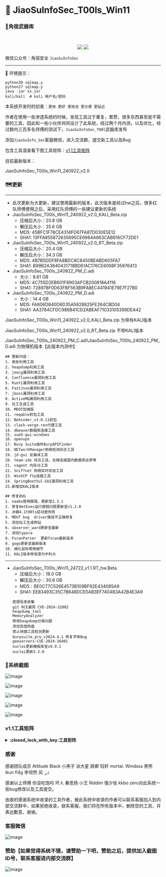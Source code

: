 #  🚀	JiaoSuInfoSec_T00ls_Win11



### :small_red_triangle:角宿武器库
<br/>
  <p align="center">
<img src="https://img.shields.io/badge/JiaoSuInfoSec-角宿安全团队-pink">
<img src="https://img.shields.io/badge/T00ls-角宿武器库-green">
</p>

微信公众号：角宿安全  `JiaoSuInfoSec`

------
📢 环境提示：
```shell
python39 sqlmap.y
python27 sqlmap.y
java -jar xx.jar
kali/kali  # kali 用户名/密码
```
本系统开发时的初衷：`更快 更好 更简洁 更方便 更贴近`

作者在使用一些渗透系统的时候，发现工具过于重复，累赘，很多东西甚至是不需要的工具，因此和一些小伙伴共同设计了此系统，经过两个月内测，以及优化，经过群内三百多名师傅的测试下，`JiaoSuInfoSec_T00l`武器库发布

添加`JiaoSuInfo_Sec`客服微信，进入交流群，提交新工具以及Bug

包含工具请查看下图工具矩阵：[v1.1工具矩阵](https://github.com/JiaoSuInfoSec/JiaoSuInfoSec_T00ls_Win11/blob/main/README.md#%E5%B7%A5%E5%85%B7%E7%9F%A9%E9%98%B5)

目前最新版本：

JiaoSuInfoSec_T00ls_Win11_240922_v2.0





### :world_map:更新
------
- 此次更新为大更新，建议使用最新的版本，此次版本是经过hw之后，很多红队师傅使用之后，采用红队师傅的一些建议更新的系统
- JiaoSuInfoSec_T00ls_Win11_240922_v2.0_KALI_Beta.zip
  - 压缩后大小：20.8 GB 
  - 解压后大小：35.6 GB
  - MD5: 45BFC1F78CE4314FD67FA87D030E5E12
  - SHA1: 13FFA855872635695CE6984A663CAB616CF72DE1
- JiaoSuInfoSec_T00ls_Win11_240922_v2.0_RT_Beta.zip
  - 压缩后大小：20.4 GB 
  - 解压后大小：34.3 GB
  - MD5: 4B7B5DDF8FA8BDC8C8450BEABD605FA7
  - SHA1: B99B2A3840431718BD61AC176CE6098F35976413
- JiaoSuInfoSec_T00ls_240922_PM_C.adi
  - 大小：8.61 GB 
  - MD5: 4C755D2EB601F8903AFCB200818A4116
  - SHA1: 72897BF0D63FBF563B9FA8EC441941E79E7F27B0
- JiaoSuInfoSec_T00ls_240922_PM_D.adi
  - 大小：14.4 GB
  - MD5: FA806D840D6D35A5828825FE264CBD04
  - SHA1: AA3784CFDC986B41CD2ABEAF71033105399DEA42

JiaoSuInfoSec_T00ls_Win11_240922_v2.0_KALI_Beta.zip 为带有KALI版本

JiaoSuInfoSec_T00ls_Win11_240922_v2.0_RT_Beta.zip 不带KALI版本

JiaoSuInfoSec_T00ls_240922_PM_C.adi\JiaoSuInfoSec_T00ls_240922_PM_D.adi  为物理机版本【此版本内测中】
```
## 更新内容：
1. 用友利用工具
2. heapdump利用工具
3. jeecg漏洞利用工具
4. Confluence漏洞利用工具
5. RuoYi漏洞利用工具
6. FastJson漏洞利用工具
7. jboss漏洞利用工具
8. ActiveMQ漏洞利用工具
9. 社工生成工具
10. MDUT加强版
11. reqable抓包工具
12. Behinder_v3.0.11抓包
13. clash-verge-rev代理工具
14. dbeaver数据库连接工具
15. suo5-gui-windows
16. openvpn
17. Burp Suite插件BurpAPIFinder
18. NETworkManager网络检测综合工具
19. jd-gui 反编译工具
20. team-ide 综合工具，支撑连接国内数据库达梦等
21. vagent 内存马工具
22. Sniffnet 网络实时状态工具
23. WinSCP ftp连接工具
24. SpringBootVul-GUI漏洞利用工具
25.新增加KALI版本

## 修复BUG
1. naabu使用报错，更新至2.3.1
2. 修复NetExec运行报错问题更新至v1.2.0
3. 冰蝎4.1t00ls启动是失败
4. MDUT bug  driver路径不正确修复
5. 添加社工生成网站
6. observer_ward更新至最新
7. 添加typora
8. FscanParser  更新fscan最新版本
9. gogo更新至最新版本
10. 细化鼠标使用细节 
11. KALI版本修改源为中科大
```
------
- JiaoSuInfoSec_T00ls_Win11_24722_v1.1.RT_hw.Beta 
  - 压缩后大小：18.0 GB 
  - 解压后大小：30.6 GB
  - MD5：BE0C77C526E4573B109BF92E434085A9
  - SHA1: EE83493C35C7B648DCE0AB3EF7404B3A42B4E3A9
  ```
  密探信息收集
  git RCE漏洞 CVE-2024-32002
  heapdump_tool
  MemoryAnalyzer
  修改heapdump分类问题
  添加百度网盘
  禁止快捷工具检测更新
  burpsuite_pro_v2024.4.1 修复字体Bug
  geoservers-CVE-2024-36401
  nuclei更新模板库至v9.9.1
  nuclei更新3.3.0
  ```

### :beginner:系统截图

![image](微信图片_20240922205301.png)

![image](微信图片_20240922205255.png)

![image](微信图片_20240922205258.png)

![image](微信图片_20240922205243.png)

![image](微信图片_20240922205252.png)



### v1.1工具矩阵
<details>
<summary><b>:closed_lock_with_key:工具矩阵</b></summary>
  
  ![image](工具矩阵.png)
  
</details>
  
### 感谢

感谢团队成员 Attitude  Black 小黑子 派大星 辞卿 钰轩 mortal. Windsss 黑熊 ikun  fl4g 李坦然 风ೄ೨

感谢以上师傅 你没吃饱吗  坏人 秦思扬 小王 Riddim 强少张  kkbo zero对此系统一些bug修改以及工具提交。

由衷的感谢系统中收录的工具作者，被此系统中收录的作者可以联系客服加入到内部交流群中，如果拒绝收录，联系客服，我们将在所有版本中，删除您的工具，并表达歉意，谢谢。

### 客服微信
![image](客服.jpg)

### 赞助【如果觉得系统不错，请赞助一下吧，赞助之后，提供加入截图ID号，联系客服进内部交流群】

![image](赞助.jpg)
